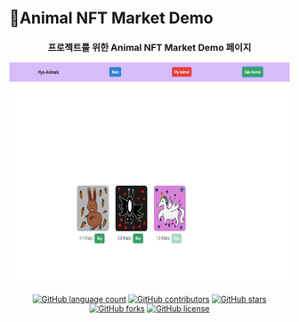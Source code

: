 # 🦊Animal NFT Market Demo
<center><h3>프로젝트를 위한 Animal NFT Market Demo 페이지 </h3></center>

<div align="center">
    <img src="run.png" alt="실행화면" width="800" height="400">
</div>
</p>

<p align="center">
	<a href="https://github.com/AstroHyo/animalNFTmarket/search?l=Python&type=code"><img alt="GitHub language count" src="https://img.shields.io/github/languages/count/AstroHyo/animalNFTmarket"></a>
	<a href="https://github.com/AstroHyo/animalNFTmarket/graphs/contributors"><img alt="GitHub contributors" src="https://img.shields.io/github/contributors/AstroHyo/animalNFTmarket"></a>
	<a href="https://github.com/AstroHyo/animalNFTmarket/stargazers"><img alt="GitHub stars" src="https://img.shields.io/github/stars/AstroHyo/animalNFTmarket"></a>
	<a href="https://github.com/AstroHyo/animalNFTmarket/network"><img alt="GitHub forks" src="https://img.shields.io/github/forks/AstroHyo/animalNFTmarket"></a>
	<a href="https://github.com/AstroHyo/animalNFTmarket/blob/master/LICENSE"><img alt="GitHub license" src="https://img.shields.io/github/license/AstroHyo/animalNFTmarket"></a>
